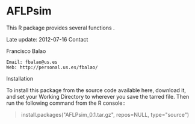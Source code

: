 AFLPsim
=======

This R package provides several functions .


Late update: 2012-07-16
Contact

Francisco Balao

    Email: fbalao@us.es
    Web: http://personal.us.es/fbalao/

Installation

To install this package from the source code available here, download it, and set your Working Directory to wherever you save the tarred file. Then run the following command from the R console::

> install.packages("AFLPsim_0.1.tar.gz", repos=NULL, type="source")